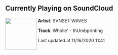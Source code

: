 ## Currently Playing on SoundCloud

[<img align="left" width="100" src="https://i1.sndcdn.com/artworks-WtFzznfeVYPgIydj-cn0Ufg-t50x50.jpg">](https://soundcloud.com/svnsetwaves/wholle-thumbprinting?in=svnsetwaves/sets/rt015)

**Artist**: SVNSET WAVES 

**Track**: Wholle' - thUmbprinting

Last updated at 11/16/2020 11:41
